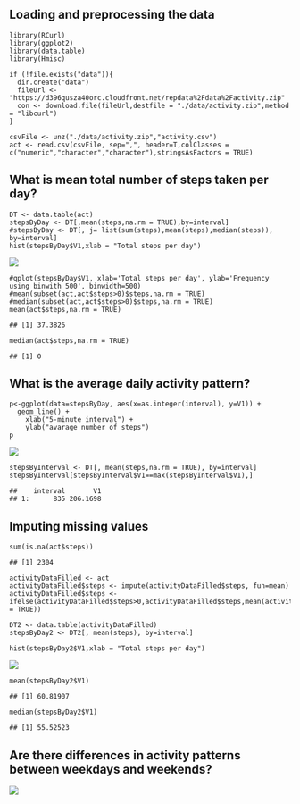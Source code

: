 Loading and preprocessing the data
----------------------------------

    library(RCurl)
    library(ggplot2)
    library(data.table)
    library(Hmisc)

    if (!file.exists("data")){
      dir.create("data")
      fileUrl <- "https://d396qusza40orc.cloudfront.net/repdata%2Fdata%2Factivity.zip"
      con <- download.file(fileUrl,destfile = "./data/activity.zip",method = "libcurl")
    }

    csvFile <- unz("./data/activity.zip","activity.csv")
    act <- read.csv(csvFile, sep=",", header=T,colClasses = c("numeric","character","character"),stringsAsFactors = TRUE)

What is mean total number of steps taken per day?
-------------------------------------------------

    DT <- data.table(act)
    stepsByDay <- DT[,mean(steps,na.rm = TRUE),by=interval]
    #stepsByDay <- DT[, j= list(sum(steps),mean(steps),median(steps)), by=interval]
    hist(stepsByDay$V1,xlab = "Total steps per day")

![](Firbit_files/figure-markdown_strict/mean-1.png)

    #qplot(stepsByDay$V1, xlab='Total steps per day', ylab='Frequency using binwith 500', binwidth=500)
    #mean(subset(act,act$steps>0)$steps,na.rm = TRUE)
    #median(subset(act,act$steps>0)$steps,na.rm = TRUE)
    mean(act$steps,na.rm = TRUE)

    ## [1] 37.3826

    median(act$steps,na.rm = TRUE)

    ## [1] 0

What is the average daily activity pattern?
-------------------------------------------

    p<-ggplot(data=stepsByDay, aes(x=as.integer(interval), y=V1)) +
      geom_line() +
        xlab("5-minute interval") + 
        ylab("avarage number of steps")
    p

![](Firbit_files/figure-markdown_strict/mean%20and%20media-1.png)

    stepsByInterval <- DT[, mean(steps,na.rm = TRUE), by=interval]
    stepsByInterval[stepsByInterval$V1==max(stepsByInterval$V1),]

    ##    interval       V1
    ## 1:      835 206.1698

Imputing missing values
-----------------------

    sum(is.na(act$steps))

    ## [1] 2304

    activityDataFilled <- act
    activityDataFilled$steps <- impute(activityDataFilled$steps, fun=mean)
    activityDataFilled$steps <- ifelse(activityDataFilled$steps>0,activityDataFilled$steps,mean(activityDataFilled$steps,na.rm = TRUE))

    DT2 <- data.table(activityDataFilled)
    stepsByDay2 <- DT2[, mean(steps), by=interval]

    hist(stepsByDay2$V1,xlab = "Total steps per day")

![](Firbit_files/figure-markdown_strict/missingData-1.png)

    mean(stepsByDay2$V1)

    ## [1] 60.81907

    median(stepsByDay2$V1)

    ## [1] 55.52523

Are there differences in activity patterns between weekdays and weekends?
-------------------------------------------------------------------------

![](Firbit_files/figure-markdown_strict/weekends-1.png)
